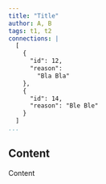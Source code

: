 ```yaml
---
title: "Title"
author: A, B
tags: t1, t2
connections: |
  [
    {
      "id": 12,
      "reason":
        "Bla Bla"
    },
    {
      "id": 14,
      "reason": "Ble Ble"
    }
  ]
...
```


## Content

Content
